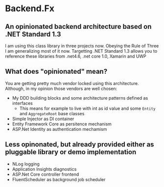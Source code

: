 # Backend.Fx 
## An opinionated backend architecture based on .NET Standard 1.3
I am using this class library in three projects now. Obeying the Rule of Three I am generalizing most of it now. Targetting .NET Standard 1.3 allows you to reference these libraries from .net4.6, .net core 1.0, Xamarin and UWP

## What does "opinionated" mean?
You are getting pretty much vendor locked using this architecture. Although, in my opinion those vendors are well chosen:

- My DDD building blocks and some architecture patterns defined as interfaces
  - This means for example to live with int as id value and some ```Entity``` and ```AggregateRoot``` base classes
- Simple Injector as DI container
- Entity Framework Core as persitence mechanism
- ASP.Net Identity as authentication mechamism

## Less opinonated, but already provided either as pluggable library or demo implementation
- NLog logging
- Application Insights diagnostics
- ASP.Net Core controller frontend
- FluentScheduler as background job scheduler
